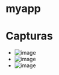 # myapp
# Capturas
- ![image](https://github.com/user-attachments/assets/40081e5f-bcc3-438e-bd47-7b4488932e89)
- ![image](https://github.com/user-attachments/assets/e838712e-200f-4e78-8056-38d0a4146b35)
- ![image](https://github.com/user-attachments/assets/68bce6c0-d19a-4ad0-88bf-09e622d6ea52)


